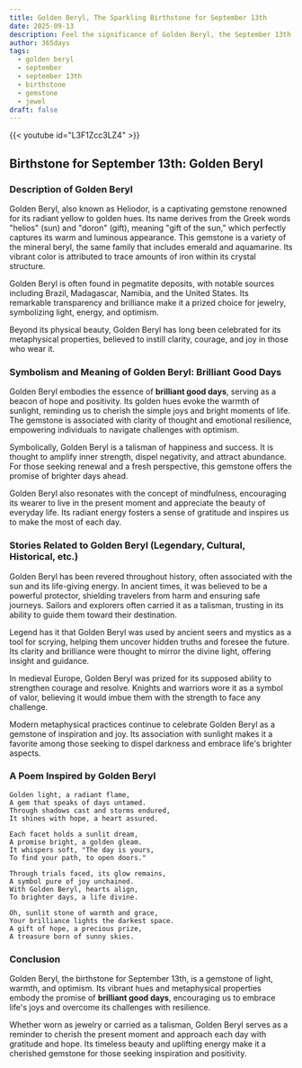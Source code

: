 ```yaml
---
title: Golden Beryl, The Sparkling Birthstone for September 13th
date: 2025-09-13
description: Feel the significance of Golden Beryl, the September 13th birthstone symbolizing Brilliant good days. Let its beauty and meaning brighten your day.
author: 365days
tags:
  - golden beryl
  - september
  - september 13th
  - birthstone
  - gemstone
  - jewel
draft: false
---
```


{{< youtube id="L3F1Zcc3LZ4" >}}

## Birthstone for September 13th: Golden Beryl

### Description of Golden Beryl

Golden Beryl, also known as Heliodor, is a captivating gemstone renowned for its radiant yellow to golden hues. Its name derives from the Greek words "helios" (sun) and "doron" (gift), meaning "gift of the sun," which perfectly captures its warm and luminous appearance. This gemstone is a variety of the mineral beryl, the same family that includes emerald and aquamarine. Its vibrant color is attributed to trace amounts of iron within its crystal structure.

Golden Beryl is often found in pegmatite deposits, with notable sources including Brazil, Madagascar, Namibia, and the United States. Its remarkable transparency and brilliance make it a prized choice for jewelry, symbolizing light, energy, and optimism.

Beyond its physical beauty, Golden Beryl has long been celebrated for its metaphysical properties, believed to instill clarity, courage, and joy in those who wear it.

### Symbolism and Meaning of Golden Beryl: Brilliant Good Days

Golden Beryl embodies the essence of **brilliant good days**, serving as a beacon of hope and positivity. Its golden hues evoke the warmth of sunlight, reminding us to cherish the simple joys and bright moments of life. The gemstone is associated with clarity of thought and emotional resilience, empowering individuals to navigate challenges with optimism.

Symbolically, Golden Beryl is a talisman of happiness and success. It is thought to amplify inner strength, dispel negativity, and attract abundance. For those seeking renewal and a fresh perspective, this gemstone offers the promise of brighter days ahead.

Golden Beryl also resonates with the concept of mindfulness, encouraging its wearer to live in the present moment and appreciate the beauty of everyday life. Its radiant energy fosters a sense of gratitude and inspires us to make the most of each day.

### Stories Related to Golden Beryl (Legendary, Cultural, Historical, etc.)

Golden Beryl has been revered throughout history, often associated with the sun and its life-giving energy. In ancient times, it was believed to be a powerful protector, shielding travelers from harm and ensuring safe journeys. Sailors and explorers often carried it as a talisman, trusting in its ability to guide them toward their destination.

Legend has it that Golden Beryl was used by ancient seers and mystics as a tool for scrying, helping them uncover hidden truths and foresee the future. Its clarity and brilliance were thought to mirror the divine light, offering insight and guidance.

In medieval Europe, Golden Beryl was prized for its supposed ability to strengthen courage and resolve. Knights and warriors wore it as a symbol of valor, believing it would imbue them with the strength to face any challenge.

Modern metaphysical practices continue to celebrate Golden Beryl as a gemstone of inspiration and joy. Its association with sunlight makes it a favorite among those seeking to dispel darkness and embrace life's brighter aspects.

### A Poem Inspired by Golden Beryl

```
Golden light, a radiant flame,  
A gem that speaks of days untamed.  
Through shadows cast and storms endured,  
It shines with hope, a heart assured.  

Each facet holds a sunlit dream,  
A promise bright, a golden gleam.  
It whispers soft, "The day is yours,  
To find your path, to open doors."  

Through trials faced, its glow remains,  
A symbol pure of joy unchained.  
With Golden Beryl, hearts align,  
To brighter days, a life divine.  

Oh, sunlit stone of warmth and grace,  
Your brilliance lights the darkest space.  
A gift of hope, a precious prize,  
A treasure born of sunny skies.  
```

### Conclusion

Golden Beryl, the birthstone for September 13th, is a gemstone of light, warmth, and optimism. Its vibrant hues and metaphysical properties embody the promise of **brilliant good days**, encouraging us to embrace life's joys and overcome its challenges with resilience.

Whether worn as jewelry or carried as a talisman, Golden Beryl serves as a reminder to cherish the present moment and approach each day with gratitude and hope. Its timeless beauty and uplifting energy make it a cherished gemstone for those seeking inspiration and positivity.